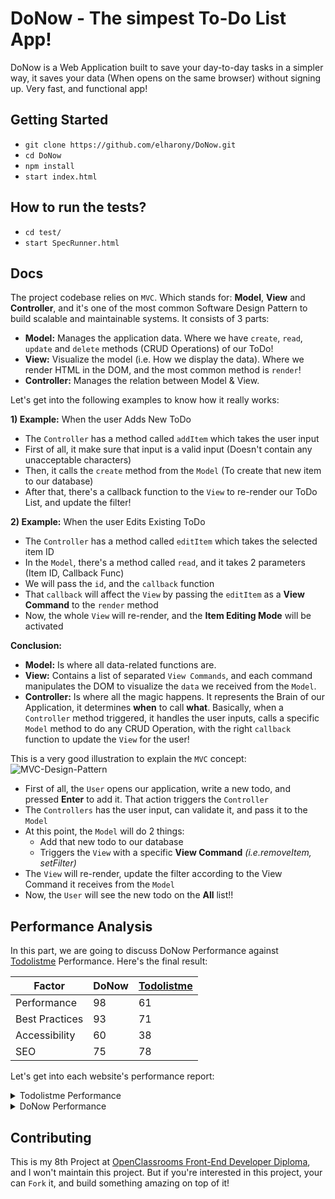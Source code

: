 # DoNow - The simpest To-Do List App!
DoNow is a Web Application built to save your day-to-day tasks in a simpler way, it saves your data (When opens on the same browser) without signing up. Very fast, and functional app!

## Getting Started
- `git clone https://github.com/elharony/DoNow.git`
- `cd DoNow`
- `npm install`
- `start index.html`

## How to run the tests?
- `cd test/`
- `start SpecRunner.html`

## Docs
The project codebase relies on `MVC`. Which stands for: **Model**, **View** and **Controller**, and it's one of the most common Software Design Pattern to build scalable and maintainable systems. It consists of 3 parts:
- **Model:** Manages the application data. Where we have `create`, `read`, `update` and `delete` methods (CRUD Operations) of our ToDo!
- **View:** Visualize the model (i.e. How we display the data). Where we render HTML in the DOM, and the most common method is `render`!
- **Controller:** Manages the relation between Model & View.

Let's get into the following examples to know how it really works:

**1) Example:**
When the user Adds New ToDo
- The `Controller` has a method called `addItem` which takes the user input
- First of all, it make sure that input is a valid input (Doesn't contain any unacceptable characters)
- Then, it calls the `create` method from the `Model` (To create that new item to our database)
- After that, there's a callback function to the `View` to re-render our ToDo List, and update the filter!

**2) Example:**
When the user Edits Existing ToDo
- The `Controller` has a method called `editItem` which takes the selected item ID
- In the `Model`, there's a method called `read`, and it takes 2 parameters (Item ID, Callback Func)
- We will pass the `id`, and the `callback` function
- That `callback` will affect the `View` by passing the `editItem` as a **View Command** to the `render` method
- Now, the whole `View` will re-render, and the **Item Editing Mode** will be activated

**Conclusion:**
- **Model:** Is where all data-related functions are.
- **View:** Contains a list of separated `View Commands`, and each command manipulates the DOM to visualize the `data` we received from the `Model`.
- **Controller:** Is where all the magic happens. It represents the Brain of our Application, it determines **when** to call **what**. Basically, when a `Controller` method triggered, it handles the user inputs, calls a specific `Model` method to do any CRUD Operation, with the right `callback` function to update the `View` for the user!

This is a very good illustration to explain the `MVC` concept:
![MVC-Design-Pattern](https://user-images.githubusercontent.com/16986422/69777269-2f105980-11a8-11ea-867b-72d0aa60e348.png)

- First of all, the `User` opens our application, write a new todo, and pressed **Enter** to add it. That action triggers the `Controller`
- The `Controllers` has the user input, can validate it, and pass it to the `Model`
- At this point, the `Model` will do 2 things:
    - Add that new todo to our database
    - Triggers the `View` with a specific **View Command** _(i.e.removeItem, setFilter)_
- The `View` will re-render, update the filter according to the View Command it receives from the `Model`
- Now, the `User` will see the new todo on the **All** list!!

## Performance Analysis
In this part, we are going to discuss DoNow Performance against [Todolistme](http://todolistme.net/) Performance. Here's the final result:

| Factor | DoNow | [Todolistme](http://todolistme.net/) |
| ------ | ----- | ------------------------------------ |
| Performance | 98 | 61 |
| Best Practices | 93 | 71 |
| Accessibility | 60 | 38 |
| SEO | 75 | 78 |

Let's get into each website's performance report:

<details>
  <summary>Todolistme Performance</summary>
  
According to Google Lighthouse Performance Audit tool, our competitor site has the following key performance numbers:
- Performance: 88
- Best Practices: 71
- Accessibility: 38
- SEO: 78

> We will only covers the `Performance` and `Best Practices` factors.

#### 1) Performance
There are so many problems affect the website performance, here are some of them:
- Using too many blocking-external JS files. For example; They are using [Twitter Widgets](http://platform.twitter.com/widgets.js), [Google Analytics](https://www.google-analytics.com/ga.js), Google Ads ([1](http://pagead2.googlesyndication.com/pagead/show_ads.js), [2](http://pagead2.googlesyndication.com/pagead/js/adsbygoogle.js)), [Facebook Integration](http://connect.facebook.net/en_US/all.js#xfbml=1), and more!

**Solution:** Although most of them are essentials at some point in the application, we can use `async` and `defer` approaches. Basically, we will tell JS to wait, until the rest of the page loads, then those "non-critical" JS files will be loaded `Asynchronously`!

- Don't specify an expiration date for the files.

**Solution:** Set a Cache Expiration date for all external resources. We can achieve it using `.htaccess` or pre-built plugins if we are using a CMS (i.e. WordPress)!

- Minify the JS files. Minifying means deleting all whitespaces/lines, and condense all the code. It's one of the most common "bad practices" to use unmified files on production!

**Solution:** We export a minified JS files for the production build of the website, and we always leave the unmified version for developers to maintain the code. It's very common to use any Task Runner (i.e. [Webpack](https://webpack.js.org/), [Gulp](https://gulpjs.com/), [Grunt](https://gruntjs.com/) to do this task!

- There are 20 requests to get very small images. Total website requests are 64 requests (According to [GTMetrix](https://gtmetrix.com/reports/todolistme.net/KPFKwECz)), so it's 1/3 of the total website requests, and once fixed, it will dramatically improve the overall performance.

**Solution:** There is a technique called: `Combine images using CSS sprites`. We use it to combine tiny/small images into one single image and use the `background-position` CSS Property to get the exact icon/tiny image we need for each element. Now, we only 1 request, not 20. This technique is applied by - almost - all big companies. For example; Amazon wraps all Localization/Language switcher & Country Flags in one image, [check it out!](https://m.media-amazon.com/images/G/01/AUIClients/InternationalCustomerPreferencesNavAssets-icp_sprite-0b528ccc99b2eed18447291de6df851bc2c6fe68._V2_.png)

#### 2) Best Practices
Although `Best Practices` don't affect the Website Loading Time as the `Performance` issues do, but it really affects the overall User Experience... Here are some problems, and possible ways to solve:
- The competitor site doesn't have an SSL Certificate installed. Basically, all requests are sending via `HTTP` not `HTTPS` which isn't secured, and the users will notice the "Not Secure" label whenever they visit the website.

**Solution:** It needs a valid SSL Certificate, which could be either purchased via the Hosting Provider/3rd-party Website or get one for free using LetsEncrypt [I wrote an article about it a while ago, check it out & install SSL Certificate in 5 minutes!](https://www.elharony.com/get-your-free-ssl-certificate-with-lets-encrypt/)

- It doesn't use `HTTPS` to get external resources. It looks like the same thing, right? Not really. Many websites have SSL Certificate Installed, but they still use `HTTP` resources!

**Solution:** After installing SSL Certificate on the website, make sure that ALL external sources (i.e. Images, CSS, JS) are using `HTTPS` not `HTTP`

- This website is using a Vulnerable Version of jQuery (jQuery@2.2.4). Which isn't secure anymore to use!

**Solution:** There are 2 possible solutions here; Get rid of jQuery, and convert the codebase to Vanilla JavaScript (Which can do pretty much everything now!). Or update the jQuery version to a recent one!

</details>


<details>
  <summary>DoNow Performance</summary>
  
According to Google Lighthouse Performance Audit tool, DoNow has the following key performance numbers:
- Performance: 98
- Best Practices: 93
- Accessibility: 60
- SEO: 75

> We will only covers the `Performance` and `Best Practices` factors.

#### 1) Performance
Our performance is PERFECT. We almost don't need to do anything here!

#### 2) Best Practices
It's score is `86` but with a little fix, it will be `93`. All you need to do is to comment `node_modules/todomvc-common/base.js:245` as follows:
```javascript
// getFile('learn.json', Learn);
```

Also, we are facing a common issue `Does not use HTTP/2 for all of its resources` with 11 requests. It's also exist on our competitor site, with more details above!

</details>





## Contributing
This is my 8th Project at [OpenClassrooms Front-End Developer Diploma](https://openclassrooms.com/en/paths/61-front-end-developer), and I won't maintain this project. But if you're interested in this project, your can `Fork` it, and build something amazing on top of it!